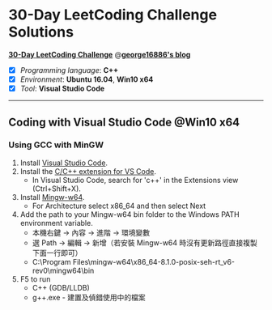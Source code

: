 # 30-Day LeetCoding Challenge Solutions

[**30-Day LeetCoding Challenge**](https://george16886.gitlab.io/categories/LeetCode/30-Day-LeetCoding-Challenge/) @[**george16886's blog**](https://george16886.gitlab.io)

* [x] *Programming language*: **C++**
* [x] *Environment*: **Ubuntu 16.04**, **Win10 x64**
* [x] *Tool*: **Visual Studio Code** 

---

## Coding with Visual Studio Code @Win10 x64

### Using GCC with MinGW

1. Install [Visual Studio Code](https://code.visualstudio.com/download).
2. Install the [C/C++ extension for VS Code](https://marketplace.visualstudio.com/items?itemName=ms-vscode.cpptools).
   - In Visual Studio Code, search for 'c++' in the Extensions view (Ctrl+Shift+X).
3. Install [Mingw-w64](https://sourceforge.net/projects/mingw-w64/files/Toolchains%20targetting%20Win32/Personal%20Builds/mingw-builds/installer/mingw-w64-install.exe/download).
   - For Architecture select x86_64 and then select Next
4. Add the path to your Mingw-w64 bin folder to the Windows PATH environment variable.
   - 本機右鍵 -> 內容 -> 進階 -> 環境變數
   - 選 Path -> 編輯 -> 新增（若安裝 Mingw-w64 時沒有更新路徑直接複製下面一行即可）
   - C:\Program Files\mingw-w64\x86_64-8.1.0-posix-seh-rt_v6-rev0\mingw64\bin
5. F5 to run
   - C++ (GDB/LLDB)
   - g++.exe - 建置及偵錯使用中的檔案
